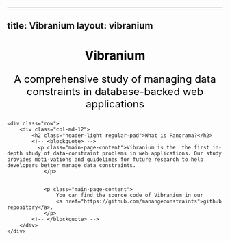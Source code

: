 
---
title: Vibranium
layout: vibranium 
---

<div class="p-header-container jumbotron">
    <div class="container">
        <center>
            <h1 style="color:black">Vibranium</h1>
            <p style="color:black; font-size:24px">A comprehensive study of managing data constraints in database-backed web applications</p>
        </center>
    </div>
</div>


<div class="container">

    <div class="row">
        <div class="col-md-12">
            <h2 class="header-light regular-pad">What is Panorama?</h2>
            <!-- <blockquote> -->
              <p class="main-page-content">Vibranium is the  the first in-depth study of data-constraint problems in web applications. Our study provides moti-vations and guidelines for future research to help developers better manage data constraints. 
                </p>
                    
            
                <p class="main-page-content">
                    You can find the source code of Vibranium in our 
                    <a href="https://github.com/manangeconstraints">github repository</a>.
                </p>
            <!-- </blockquote> -->
        </div>
    </div>
</div>
